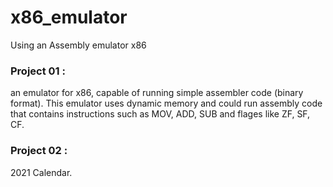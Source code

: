 # x86_emulator
Using an Assembly emulator x86

### Project 01 :
an emulator for x86, capable of running simple assembler 
code (binary format). This emulator uses dynamic memory and could run assembly code that contains 
instructions such as MOV, ADD, SUB and flages like ZF, SF, CF.

### Project 02 : 
2021 Calendar. 
